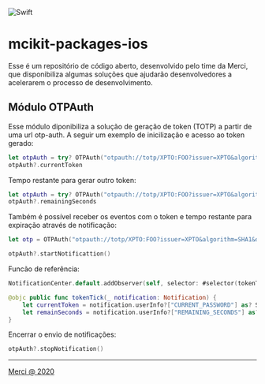 ![Swift](https://github.com/merci-app/mcikit-packages-ios/workflows/Swift/badge.svg)

# mcikit-packages-ios

Esse é um repositório de código aberto, desenvolvido pelo time da Merci, que disponibiliza algumas soluções que ajudarão desenvolvedores a acelerarem o processo de desenvolvimento.

## Módulo OTPAuth

Esse módulo diponibiliza a solução de geração de token (TOTP) a partir de uma url otp-auth. 
A seguir um exemplo de inicilização e acesso ao token gerado:

```swift
let otpAuth = try? OTPAuth("otpauth://totp/XPTO:FOO?issuer=XPTO&algorithm=SHA1&digits=6&period=30&secret=N4SYQORWRZ2TIML5")
otpAuth?.currentToken
```
Tempo restante para gerar outro token:

```swift
let otpAuth = try? OTPAuth("otpauth://totp/XPTO:FOO?issuer=XPTO&algorithm=SHA1&digits=6&period=30&secret=N4SYQORWRZ2TIML5")
otpAuth?.remainingSeconds
```

Também é possível receber os eventos com o token e tempo restante para expiração através de notificação:
```swift
let otp = OTPAuth("otpauth://totp/XPTO:FOO?issuer=XPTO&algorithm=SHA1&digits=6&period=30&secret=N4SYQORWRZ2TIML5")

otpAuth?.startNotificattion()
```

Funcão de referência:
```swift
NotificationCenter.default.addObserver(self, selector: #selector(tokenTick(_:)), name: Notification.Name.OTPAuthNotification.tokenTick, object: otpAuth)

@objc public func tokenTick(_ notification: Notification) {
    let currentToken = notification.userInfo?["CURRENT_PASSWORD"] as? String
    let remainSeconds = notification.userInfo?["REMAINING_SECONDS"] as? String
}
```

Encerrar o envio de notificações:
```swift
otpAuth?.stopNotification()
```

---
[Merci @ 2020](https://merci.com.br)
